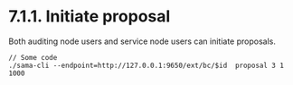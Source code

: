 # 7.1.1. Initiate  proposal

Both auditing node users and service node users can initiate proposals.

```
// Some code
./sama-cli --endpoint=http://127.0.0.1:9650/ext/bc/$id  proposal 3 1 1000
```
